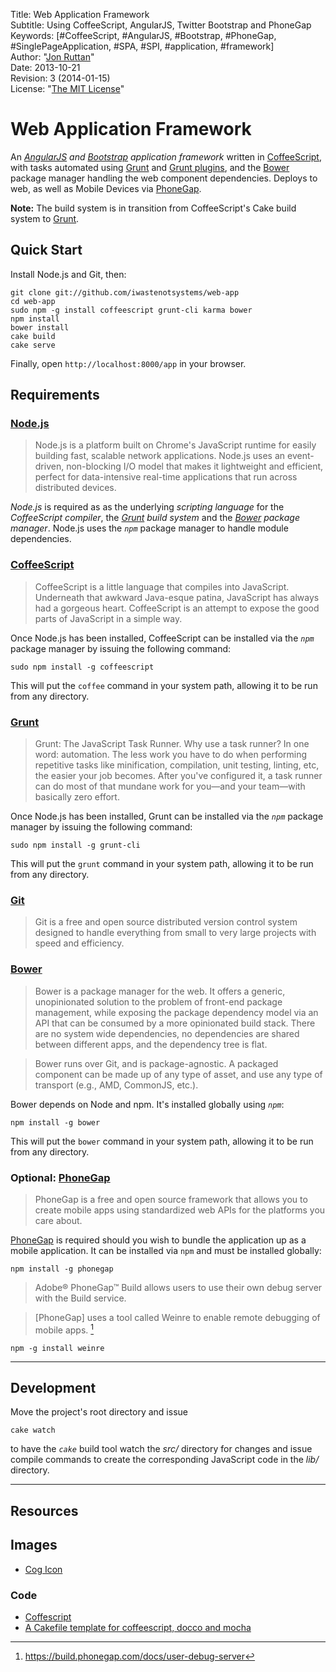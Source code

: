 Title:    Web Application Framework  
Subtitle: Using CoffeeScript, AngularJS, Twitter Bootstrap and PhoneGap  
Keywords: [#CoffeeScript, #AngularJS, #Bootstrap, #PhoneGap, #SinglePageApplication, #SPA, #SPI, #application, #framework]  
Author:   "[Jon Ruttan](jonruttan@gmail.com)"  
Date:     2013-10-21  
Revision: 3 (2014-01-15)  
License:  "[The MIT License](http://opensource.org/licenses/MIT)"  

# Web Application Framework

An *[AngularJS] and [Bootstrap] application framework* written in [CoffeeScript], with tasks automated using [Grunt] and [Grunt plugins], and the [Bower] package manager handling the web component dependencies. Deploys to web, as well as Mobile Devices via [PhoneGap].

**Note:** The build system is in transition from CoffeeScript's Cake build system to [Grunt].

[AngularJS]: http://angularjs.org/
[Bootstrap]: http://getbootstrap.com/
[CoffeeScript]: http://coffeescript.org/
[Grunt]: http://gruntjs.com/
[Grunt plugins]: http://gruntjs.com/plugins/
[Bower]: http://bower.io/
[PhoneGap]: http://phonegap.com/

## Quick Start

Install Node.js and Git, then:

    git clone git://github.com/iwastenotsystems/web-app
    cd web-app
    sudo npm -g install coffeescript grunt-cli karma bower
    npm install
    bower install
    cake build
    cake serve

Finally, open `http://localhost:8000/app` in your browser.

## Requirements

### [Node.js]

> Node.js is a platform built on Chrome's JavaScript runtime for easily building fast, scalable network applications. Node.js uses an event-driven, non-blocking I/O model that makes it lightweight and efficient, perfect for data-intensive real-time applications that run across distributed devices.

*Node.js* is required as as the underlying *scripting language* for the *CoffeeScript compiler*, the *[Grunt] build system* and the *[Bower] package manager*. Node.js uses the *`npm`* package manager to handle module dependencies.

[Node.js]: http://nodejs.org/

### [CoffeeScript]

> CoffeeScript is a little language that compiles into JavaScript. Underneath that awkward Java-esque patina, JavaScript has always had a gorgeous heart. CoffeeScript is an attempt to expose the good parts of JavaScript in a simple way.

Once Node.js has been installed, CoffeeScript can be installed via the *`npm`* package manager by issuing the following command:

    sudo npm install -g coffeescript

This will put the `coffee` command in your system path, allowing it to be run from any directory.

### [Grunt]

> Grunt: The JavaScript Task Runner. Why use a task runner? In one word: automation. The less work you have to do when performing repetitive tasks like minification, compilation, unit testing, linting, etc, the easier your job becomes. After you've configured it, a task runner can do most of that mundane work for you—and your team—with basically zero effort.

Once Node.js has been installed, Grunt can be installed via the *`npm`* package manager by issuing the following command:

    sudo npm install -g grunt-cli

This will put the `grunt` command in your system path, allowing it to be run from any directory.

### [Git]

> Git is a free and open source distributed version control system designed to handle everything from small to very large projects with speed and efficiency.

[Git]: http://git-scm.com/

### [Bower]

> Bower is a package manager for the web. It offers a generic, unopinionated solution to the problem of front-end package management, while exposing the package dependency model via an API that can be consumed by a more opinionated build stack. There are no system wide dependencies, no dependencies are shared between different apps, and the dependency tree is flat.

> Bower runs over Git, and is package-agnostic. A packaged component can be made up of any type of asset, and use any type of transport (e.g., AMD, CommonJS, etc.).

Bower depends on Node and npm. It's installed globally using *`npm`*:

    npm install -g bower

This will put the `bower` command in your system path, allowing it to be run from any directory.

### Optional: [PhoneGap]

> PhoneGap is a free and open source framework that allows you to create mobile apps using standardized web APIs for the platforms you care about.

[PhoneGap] is required should you wish to bundle the application up as a mobile application. It can be installed via `npm` and must be installed globally:

    npm install -g phonegap

> Adobe® PhoneGap™ Build allows users to use their own debug server with the Build service.

> \[PhoneGap\] uses a tool called Weinre to enable remote debugging of mobile apps. [^user-debug-server]

    npm -g install weinre

[PhoneGap]: http://phonegap.com/
[Weinre]: http://people.apache.org/~pmuellr/weinre/docs/latest/

[^user-debug-server]: <https://build.phonegap.com/docs/user-debug-server>

---


## Development

Move the project's root directory and issue

    cake watch

to have the *`cake`* build tool watch the *src/* directory for changes and issue compile commands to create the corresponding JavaScript code in the *lib/* directory.

---


## Resources

## Images

- [Cog Icon](http://brsev.deviantart.com/)

### Code

- [Coffescript](http://coffeescript.org/)
- [A Cakefile template for coffeescript, docco and mocha](https://github.com/twilson63/cakefile-template)
